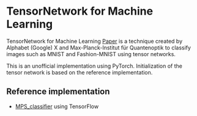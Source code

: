 # TensorNetwork for Machine Learning

TensorNetwork for Machine Learning [Paper](https://arxiv.org/abs/1906.06329) is a technique created by Alphabet (Google) X and Max-Planck-Institut für Quantenoptik to classify images such as MNIST and Fashion-MNIST using tensor networks.

This is an unofficial implementation using PyTorch. Initialization of the tensor network is based on the reference implementation.

## Reference implementation

- [MPS_classifier](https://github.com/google/TensorNetwork/tree/0.1.0/experiments/MPS_classifier) using TensorFlow
